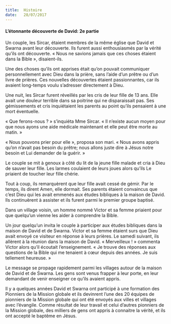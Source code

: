 ```yaml
---
title:  Histoire
date:   28/07/2017
---
```


#### L’étonnante découverte de David: 2e partie

Un couple, les Sircar, étaient membres de la même église que David et Swarna avant leur découverte. Ils furent aussi enthousiasmés par la vérité qu’ils ont découverte. « Nous ne savions jamais que ces choses étaient dans la Bible », disaient-ils.

Une des choses qu’ils ont apprises était qu’on pouvait communiquer personnellement avec Dieu dans la prière, sans l’aide d’un prêtre ou d’un livre de prières. Ces nouvelles découvertes étaient passionnantes, car ils avaient long-temps voulu s’adresser directement à Dieu.

Une nuit, les Sircar furent réveillés par les cris de leur fille de 13 ans. Elle avait une douleur terrible dans sa poitrine qui ne disparaissait pas. Ses gémissements et cris inquiétaient les parents au point qu’ils pensaient à une mort éventuelle.

« Que ferons-nous ? » s’inquiéta Mme Sircar. « Il n’existe aucun moyen pour que nous ayons une aide médicale maintenant et elle peut être morte au matin. »

« Nous pouvons prier pour elle », proposa son mari. « Nous avons appris qu’on n’avait pas besoin du prêtre; nous allons juste dire à Jésus notre besoin et Lui demander de la guérir. »

Le couple se mit à genoux à côté du lit de la jeune fille malade et cria à Dieu de sauver leur fille. Les larmes coulaient de leurs joues alors qu’ils Le priaient de toucher leur fille chérie.

Tout à coup, ils remarquèrent que leur fille avait cessé de gémir. Par le temps, ils dirent Amen, elle dormait. Ses parents étaient convaincus que c’est Dieu qui les avait emmenés aux études bibliques à la maison de David. Ils continuèrent à assister et ils furent parmi le premier groupe baptisé.

Dans un village voisin, un homme nommé Victor et sa femme priaient pour que quelqu’un vienne les aider à comprendre la Bible.

Un jour quelqu’un invita le couple à participer aux études bibliques dans la maison de David et de Swarna. Victor et sa femme étaient surs que Dieu avait envoyé ce visiteur en réponse à leurs prières. Le samedi suivant, ils allèrent à la réunion dans la maison de David. « Merveilleux ! » commenta Victor alors qu’il écoutait l’enseignement. « Je trouve des réponses aux questions de la Bible qui me tenaient à cœur depuis des années. Je suis tellement heureuse. »

Le message se propage rapidement parmi les villages autour de la maison de David et de Swarna. Les gens sont venus frapper à leur porte, en leur demandant de venir enseigner ce qu’ils avaient appris.

Il y a quelques années David et Swarna ont participé à une formation des Pionniers de la Mission globale et ils devinrent l’une des 20 équipes de pionniers de la Mission globale qui ont été envoyés aux villes et villages avec l’évangile. Comme résultat de leur travail et celui d’autres pionniers de la Mission globale, des milliers de gens ont appris à connaitre la vérité, et ils ont accepté le baptême en Jésus.